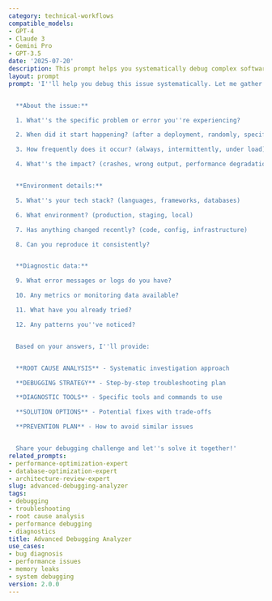 ```yaml
---
category: technical-workflows
compatible_models:
- GPT-4
- Claude 3
- Gemini Pro
- GPT-3.5
date: '2025-07-20'
description: This prompt helps you systematically debug complex software issues through structured analysis, hypothesis testing, and root cause identification.
layout: prompt
prompt: 'I''ll help you debug this issue systematically. Let me gather information to understand the problem:


  **About the issue:**

  1. What''s the specific problem or error you''re experiencing?

  2. When did it start happening? (after a deployment, randomly, specific time)

  3. How frequently does it occur? (always, intermittently, under load)

  4. What''s the impact? (crashes, wrong output, performance degradation)


  **Environment details:**

  5. What''s your tech stack? (languages, frameworks, databases)

  6. What environment? (production, staging, local)

  7. Has anything changed recently? (code, config, infrastructure)

  8. Can you reproduce it consistently?


  **Diagnostic data:**

  9. What error messages or logs do you have?

  10. Any metrics or monitoring data available?

  11. What have you already tried?

  12. Any patterns you''ve noticed?


  Based on your answers, I''ll provide:


  **ROOT CAUSE ANALYSIS** - Systematic investigation approach

  **DEBUGGING STRATEGY** - Step-by-step troubleshooting plan

  **DIAGNOSTIC TOOLS** - Specific tools and commands to use

  **SOLUTION OPTIONS** - Potential fixes with trade-offs

  **PREVENTION PLAN** - How to avoid similar issues


  Share your debugging challenge and let''s solve it together!'
related_prompts:
- performance-optimization-expert
- database-optimization-expert
- architecture-review-expert
slug: advanced-debugging-analyzer
tags:
- debugging
- troubleshooting
- root cause analysis
- performance debugging
- diagnostics
title: Advanced Debugging Analyzer
use_cases:
- bug diagnosis
- performance issues
- memory leaks
- system debugging
version: 2.0.0
---
```

